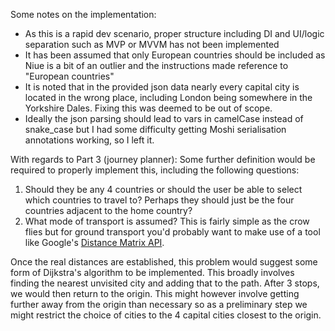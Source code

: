 Some notes on the implementation:

* As this is a rapid dev scenario, proper structure including DI and UI/logic separation such as MVP or MVVM has not 
  been implemented
* It has been assumed that only European countries should be included as Niue is a bit of an outlier and the 
  instructions made reference to "European countries"
* It is noted that in the provided json data nearly every capital city is located in the wrong place, including 
  London being somewhere in the Yorkshire Dales. Fixing this was deemed to be out of scope.
* Ideally the json parsing should lead to vars in camelCase instead of snake_case but I had some difficulty getting 
  Moshi serialisation annotations working, so I left it.
  
With regards to Part 3 (journey planner):
Some further definition would be required to properly implement this, including the following questions:
1. Should they be any 4 countries or should the user be able to select which countries to travel to? Perhaps they 
   should just be the four countries adjacent to the home country?
2. What mode of transport is assumed? This is fairly simple as the crow flies but for ground transport you'd 
   probably want to make use of a tool like Google's 
   [Distance Matrix API](https://developers.google.com/maps/documentation/distance-matrix/overview).

Once the real distances are established, this problem would suggest some form of Dijkstra's algorithm to be 
implemented. This broadly involves finding the nearest unvisited city and adding that to the path. After 3 stops, we 
would then return to the origin. This might however involve getting further away from the origin than necessary so as a 
preliminary step we might restrict the choice of cities to the 4 capital cities closest to the origin.